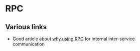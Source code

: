 # RPC

## Various links
- Good article about [why using RPC](http://wookieb.pl/why-you-should-consider-rpc-for-internal-api/) for internal inter-service communication 